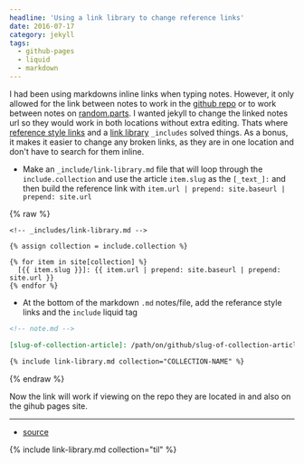 ```yaml
---
headline: 'Using a link library to change reference links'
date: 2016-07-17
category: jekyll
tags:
  - github-pages
  - liquid
  - markdown
---
```


I had been using markdowns inline links when typing notes. However, it only allowed for the link between notes to work in the [github repo][til-repo] or to work between notes on [random.parts]. I wanted jekyll to change the linked notes url so they would work in both locations without extra editing. Thats where [reference style links] and a [link library][site-repo-link-library] `_includes` solved things. As a bonus, it makes it easier to change any broken links, as they are in one location and don't have to search for them inline.

- Make an `_include/link-library.md` file that will loop through the `include.collection` and use the article `item.slug` as the `[_text_]:` and then build the reference link with `item.url | prepend: site.baseurl | prepend: site.url`

{% raw %}

```liquid
<!-- _includes/link-library.md -->

{% assign collection = include.collection %}

{% for item in site[collection] %}
  [{{ item.slug }}]: {{ item.url | prepend: site.baseurl | prepend: site.url }}
{% endfor %}
```

- At the bottom of the markdown `.md` notes/file, add the referance style links and the `include` liquid tag

```md
<!-- note.md -->

[slug-of-collection-article]: /path/on/github/slug-of-collection-article.md

{% include link-library.md collection="COLLECTION-NAME" %}
```
{% endraw %}

Now the link will work if viewing on the repo they are located in and also on the gihub pages site.

---
- [source](http://stackoverflow.com/a/32757152)

[reference style links]: https://github.com/adam-p/markdown-here/wiki/Markdown-Cheatsheet#links
[random.parts]: https://random.parts
[site-repo-link-library]: https://github.com/random-parts/random-parts.github.io/blob/master/_includes/link-library.md
[til-repo]: https://github.com/random-parts/til/

{% include link-library.md collection="til" %}